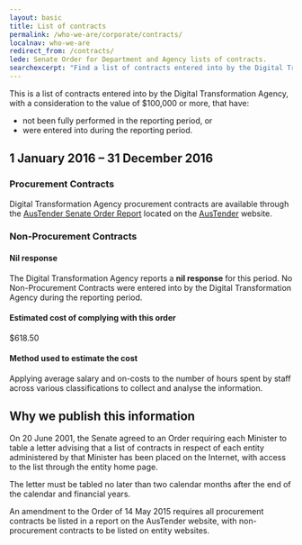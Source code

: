 ```yaml
---
layout: basic
title: List of contracts
permalink: /who-we-are/corporate/contracts/
localnav: who-we-are
redirect_from: /contracts/
lede: Senate Order for Department and Agency lists of contracts.
searchexcerpt: "Find a list of contracts entered into by the Digital Transformation Agency, with a consideration to the value of $100,000 or more, that have not been fully performed in the reporting period, or were entered into during the reporting period."
---
```


This is a list of contracts entered into by the Digital Transformation Agency, with a consideration to the value of $100,000 or more, that have:

* not been fully performed in the reporting period, or
* were entered into during the reporting period.

## 1 January 2016 – 31 December 2016

### Procurement Contracts

Digital Transformation Agency procurement contracts are available through the [AusTender Senate Order Report](https://www.tenders.gov.au/?event=public.senateOrder.list) located on the [AusTender](https://www.tenders.gov.au/) website.

### Non-Procurement Contracts

#### Nil response

The Digital Transformation Agency reports a **nil response** for this period. No Non-Procurement Contracts were entered into by the Digital Transformation Agency during the reporting period.

#### Estimated cost of complying with this order

$618.50

#### Method used to estimate the cost

Applying average salary and on-costs to the number of hours spent by staff across various classifications to collect and analyse the information.

## Why we publish this information

On 20 June 2001, the Senate agreed to an Order requiring each Minister to table a letter advising that a list of contracts in respect of each entity administered by that Minister has been placed on the Internet, with access to the list through the entity home page.

The letter must be tabled no later than two calendar months after the end of the calendar and financial years.

An amendment to the Order of 14 May 2015 requires all procurement contracts be listed in a report on the AusTender website, with non-procurement contracts to be listed on entity websites.
